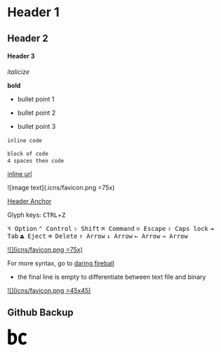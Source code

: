 # Header 1

## Header 2

#### Header 3

_italicize_

**bold**

- bullet point 1

* bullet point 2

- bullet point 3

`inline code`

    block of code
    4 spaces then code

[inline url](https://briancrink.com)

![image text](.icns/favicon.png =75x)

[Header Anchor](#Header-1)

Glyph keys: <kbd>CTRL</kbd>+<kbd>Z</kbd>

<kbd>⌥ Option</kbd> <kbd>⌃ Control</kbd> <kbd>⇧ Shift</kbd> <kbd>⌘ Command</kbd>
<kbd>⎋ Escape</kbd> <kbd>⇪ Caps lock</kbd> <kbd>⇥ Tab</kbd> <kbd>⏏︎ Eject</kbd>
<kbd>⌫ Delete</kbd> <kbd>↑ Arrow</kbd> <kbd>↓ Arrow</kbd> <kbd>← Arrow</kbd>
<kbd>→ Arrow</kbd>

[![](icns/favicon.png =75x)](https://briancrink.com)

For more syntax, go to
[daring fireball](https://daringfireball.net/projects/markdown/dingus)

- the final line is empty to differentiate between text file and binary

[![](icns/favicon.png =45x45)](https://briancrink.com)

## Github Backup

[<img src=".icns/favicon.png" width="45" height="45">](https://briancrink.com)
